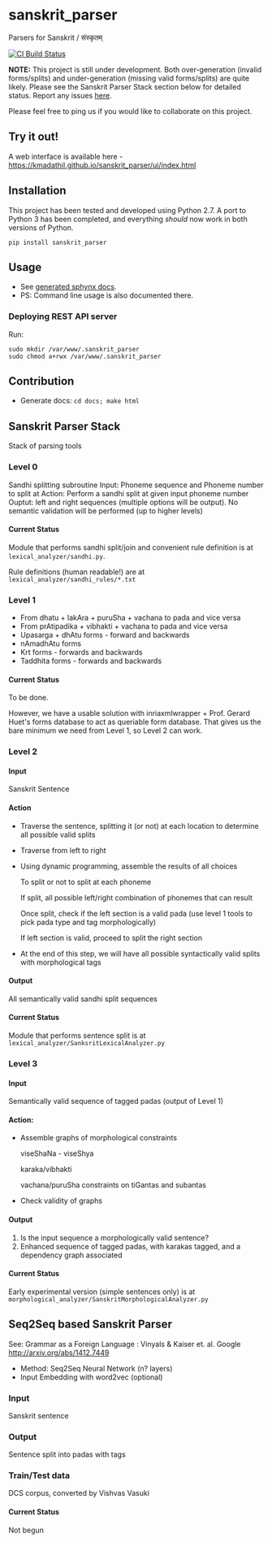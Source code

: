 # sanskrit_parser
Parsers for Sanskrit / संस्कृतम्

[![CI Build Status](https://img.shields.io/travis/kmadathil/sanskrit_parser/master.svg)](https://travis-ci.org/kmadathil/sanskrit_parser)

**NOTE:** This project is still under development. Both over-generation (invalid forms/splits) and under-generation (missing valid forms/splits) are quite likely. Please see the Sanskrit Parser Stack section below for detailed status. Report any issues [here](https://github.com/kmadathil/sanskrit_parser/issues).

Please feel free to ping us if you would like to collaborate on this project.

## Try it out!
A web interface is available here - https://kmadathil.github.io/sanskrit_parser/ui/index.html

## Installation

This project has been tested and developed using Python 2.7. A port to Python 3 has been completed, and everything *should* now work in both versions of Python. 
```
pip install sanskrit_parser
```

## Usage
- See [generated sphynx docs](https://kmadathil.github.io/sanskrit_parser/build/html/).
- PS: Command line usage is also documented there.

### Deploying REST API server
Run:
```
sudo mkdir /var/www/.sanskrit_parser
sudo chmod a+rwx /var/www/.sanskrit_parser
```

## Contribution
- Generate docs: `cd docs; make html`


## Sanskrit Parser Stack

Stack of parsing tools

### Level 0
Sandhi splitting subroutine 
       Input: Phoneme sequence and Phoneme number to split at 
       Action: Perform a sandhi split at given input phoneme number
       Ouptut:  left and right sequences (multiple options will be output). 
       No semantic validation will be performed (up to higher levels)
       
#### Current Status
Module that performs sandhi split/join and convenient rule definition is at `lexical_analyzer/sandhi.py`.

Rule definitions (human readable!) are at `lexical_analyzer/sandhi_rules/*.txt`

### Level 1
* From dhatu + lakAra + puruSha + vachana to pada and vice versa
* From prAtipadika + vibhakti + vachana to pada and vice versa
* Upasarga + dhAtu forms - forward and backwards
* nAmadhAtu forms
* Krt forms  - forwards and backwards
* Taddhita forms  - forwards and backwards

#### Current Status
To be done.

However, we have a usable solution with inriaxmlwrapper + Prof. Gerard Huet's forms database to act as queriable form database. That gives us the bare minimum we need from Level 1, so Level 2 can work.  

### Level 2

#### Input
Sanskrit Sentence
#### Action
*   Traverse the sentence, splitting it (or not) at each location to determine all possible valid splits
*   Traverse from left to right
*   Using dynamic programming, assemble the results of all choices
 
      To split or not to split at each phoneme
      
      If split, all possible left/right combination of phonemes that can result
      
      Once split, check if the left section is a valid pada (use level 1 tools to pick pada type and tag morphologically) 
      
      If left section is valid, proceed to split the right section
* At the end of this step, we will have all possible syntactically valid splits with morphological tags 

#### Output
All semantically valid sandhi split sequences

#### Current Status
Module that performs sentence split is at `lexical_analyzer/SanksritLexicalAnalyzer.py`


###    Level 3
#### Input
Semantically valid sequence of tagged padas (output of Level 1)
#### Action:
* Assemble graphs of morphological constraints 

    viseShaNa - viseShya

    karaka/vibhakti
    
    vachana/puruSha constraints on tiGantas and subantas
* Check validity of graphs
#### Output
1.  Is the input sequence a morphologically valid sentence?
1.  Enhanced sequence of tagged padas, with karakas tagged, and a dependency graph associated

#### Current Status
Early experimental version (simple sentences only) is at `morphological_analyzer/SanskritMorphologicalAnalyzer.py`

## Seq2Seq based Sanskrit Parser

See: Grammar as a Foreign Language : Vinyals & Kaiser et. al. Google
http://arxiv.org/abs/1412.7449

* Method: Seq2Seq Neural Network (n? layers)
* Input Embedding with word2vec (optional)

### Input
Sanskrit sentence
### Output
Sentence split into padas with tags
### Train/Test data
DCS corpus, converted by Vishvas Vasuki

#### Current Status
Not begun

